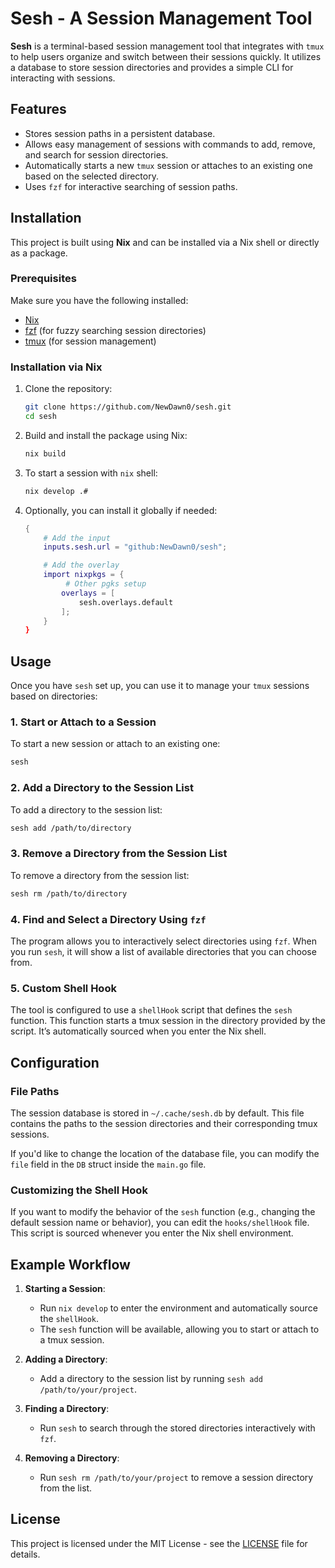 # Sesh - A Session Management Tool

**Sesh** is a terminal-based session management tool that integrates with `tmux` to help users organize and switch between their sessions quickly. It utilizes a database to store session directories and provides a simple CLI for interacting with sessions.

## Features

- Stores session paths in a persistent database.
- Allows easy management of sessions with commands to add, remove, and search for session directories.
- Automatically starts a new `tmux` session or attaches to an existing one based on the selected directory.
- Uses `fzf` for interactive searching of session paths.

## Installation

This project is built using **Nix** and can be installed via a Nix shell or directly as a package.

### Prerequisites

Make sure you have the following installed:

- [Nix](https://nixos.org/)
- [fzf](https://github.com/junegunn/fzf) (for fuzzy searching session directories)
- [tmux](https://github.com/tmux/tmux) (for session management)

### Installation via Nix

1. Clone the repository:

   ```bash
   git clone https://github.com/NewDawn0/sesh.git
   cd sesh
   ```

2. Build and install the package using Nix:

   ```bash
   nix build
   ```

3. To start a session with `nix` shell:

   ```bash
   nix develop .#
   ```

4. Optionally, you can install it globally if needed:

   ```nix
   {
       # Add the input
       inputs.sesh.url = "github:NewDawn0/sesh";

       # Add the overlay
       import nixpkgs = {
            # Other pgks setup
           overlays = [
               sesh.overlays.default
           ];
       }
   }

   ```

## Usage

Once you have `sesh` set up, you can use it to manage your `tmux` sessions based on directories:

### 1. Start or Attach to a Session

To start a new session or attach to an existing one:

```bash
sesh
```

### 2. Add a Directory to the Session List

To add a directory to the session list:

```bash
sesh add /path/to/directory
```

### 3. Remove a Directory from the Session List

To remove a directory from the session list:

```bash
sesh rm /path/to/directory
```

### 4. Find and Select a Directory Using `fzf`

The program allows you to interactively select directories using `fzf`. When you run `sesh`, it will show a list of available directories that you can choose from.

### 5. Custom Shell Hook

The tool is configured to use a `shellHook` script that defines the `sesh` function. This function starts a tmux session in the directory provided by the script. It’s automatically sourced when you enter the Nix shell.

## Configuration

### File Paths

The session database is stored in `~/.cache/sesh.db` by default. This file contains the paths to the session directories and their corresponding tmux sessions.

If you'd like to change the location of the database file, you can modify the `file` field in the `DB` struct inside the `main.go` file.

### Customizing the Shell Hook

If you want to modify the behavior of the `sesh` function (e.g., changing the default session name or behavior), you can edit the `hooks/shellHook` file. This script is sourced whenever you enter the Nix shell environment.

## Example Workflow

1. **Starting a Session**:

   - Run `nix develop` to enter the environment and automatically source the `shellHook`.
   - The `sesh` function will be available, allowing you to start or attach to a tmux session.

2. **Adding a Directory**:

   - Add a directory to the session list by running `sesh add /path/to/your/project`.

3. **Finding a Directory**:

   - Run `sesh` to search through the stored directories interactively with `fzf`.

4. **Removing a Directory**:
   - Run `sesh rm /path/to/your/project` to remove a session directory from the list.

## License

This project is licensed under the MIT License - see the [LICENSE](LICENSE) file for details.
